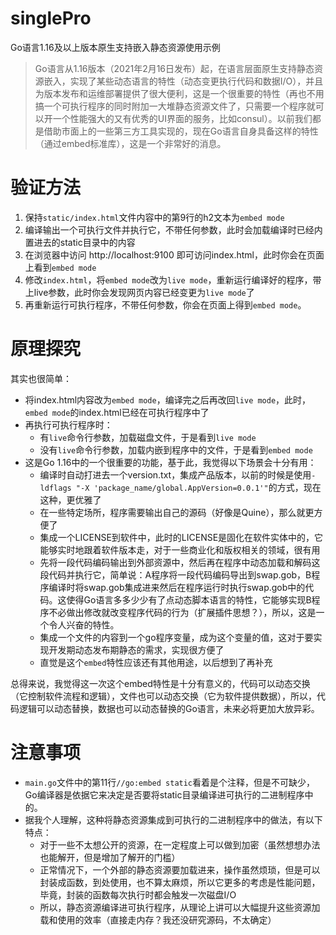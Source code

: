 # singlePro
Go语言1.16及以上版本原生支持嵌入静态资源使用示例
> Go语言从1.16版本（2021年2月16日发布）起，在语言层面原生支持静态资源嵌入，实现了某些动态语言的特性（动态变更执行代码和数据I/O），并且为版本发布和运维部署提供了很大便利，这是一个很重要的特性（再也不用搞一个可执行程序的同时附加一大堆静态资源文件了，只需要一个程序就可以开一个性能强大的又有优秀的UI界面的服务，比如consul）。以前我们都是借助市面上的一些第三方工具实现的，现在Go语言自身具备这样的特性（通过embed标准库），这是一个非常好的消息。

# 验证方法
1. 保持`static/index.html`文件内容中的第9行的h2文本为`embed mode`
2. 编译输出一个可执行文件并执行它，不带任何参数，此时会加载编译时已经内置进去的static目录中的内容
4. 在浏览器中访问 http://localhost:9100 即可访问index.html，此时你会在页面上看到`embed mode`
5. 修改`index.html`，将`embed mode`改为`live mode`，重新运行编译好的程序，带上live参数，此时你会发现网页内容已经变更为`live mode`了
6. 再重新运行可执行程序，不带任何参数，你会在页面上得到`embed mode`。

# 原理探究
其实也很简单：  
- 将index.html内容改为`embed mode`，编译完之后再改回`live mode`，此时，`embed mode`的index.html已经在可执行程序中了
- 再执行可执行程序时：
  - 有`live`命令行参数，加载磁盘文件，于是看到`live mode`
  - 没有`live`命令行参数，加载内嵌到程序中的文件，于是看到`embed mode`
- 这是Go 1.16中的一个很重要的功能，基于此，我觉得以下场景会十分有用：
  - 编译时自动打进去一个version.txt，集成产品版本，以前的时候是使用`-ldflags "-X 'package_name/global.AppVersion=0.0.1'"`的方式，现在这种，更优雅了
  - 在一些特定场所，程序需要输出自己的源码（好像是Quine），那么就更方便了
  - 集成一个LICENSE到软件中，此时的LICENSE是固化在软件实体中的，它能够实时地跟着软件版本走，对于一些商业化和版权相关的领域，很有用
  - 先将一段代码编码输出到外部资源中，然后再在程序中动态加载和解码这段代码并执行它，简单说：A程序将一段代码编码导出到swap.gob，B程序编译时将swap.gob集成进来然后在程序运行时执行swap.gob中的代码。这使得Go语言多多少少有了点动态脚本语言的特性，它能够实现B程序不必做出修改就改变程序代码的行为（扩展插件思想？），所以，这是一个令人兴奋的特性。
  - 集成一个文件的内容到一个go程序变量，成为这个变量的值，这对于要实现开发期动态发布期静态的需求，实现很方便了
  - 直觉是这个`embed`特性应该还有其他用途，以后想到了再补充
  
总得来说，我觉得这一次这个embed特性是十分有意义的，代码可以动态交换（它控制软件流程和逻辑），文件也可以动态交换（它为软件提供数据），所以，代码逻辑可以动态替换，数据也可以动态替换的Go语言，未来必将更加大放异彩。

# 注意事项
- `main.go`文件中的第11行`//go:embed static`看着是个注释，但是不可缺少，Go编译器是依据它来决定是否要将static目录编译进可执行的二进制程序中的。
- 据我个人理解，这种将静态资源集成到可执行的二进制程序中的做法，有以下特点：
  - 对于一些不太想公开的资源，在一定程度上可以做到加密（虽然想想办法也能解开，但是增加了解开的门槛）
  - 正常情况下，一个外部的静态资源要加载进来，操作虽然烦琐，但是可以封装成函数，到处使用，也不算太麻烦，所以它更多的考虑是性能问题，毕竟，封装的函数每次执行时都会触发一次磁盘I/O
  - 所以，静态资源编译进可执行程序，从理论上讲可以大幅提升这些资源加载和使用的效率（直接走内存？我还没研究源码，不太确定） 
